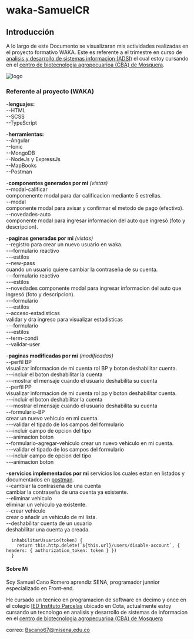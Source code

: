 # waka-SamuelCR
## Introducción
A lo largo de este Documento se visualizaran mis actividades realizadas en el proyecto formativo WAKA. Este es referente a el trimestre en curso de [analisis y desarrollo de sistemas informacion (ADSI)][link] el cual estoy cursando en el [centro de biotecnologia agropecuarioa (CBA) de Mosquera][Ubi-sena].

![logo](https://lostramites.com.co/wp-content/uploads/logo-sena-fondo-naranja-300x300.jpg "Logo SENA")


### Referente al proyecto (WAKA)
-**lenguajes:**    
    --HTML    
    --SCSS    
    --TypeScript    

-**herramientas:**      
    --Angular      
    --Ionic      
    --MongoDB      
    --NodeJs y ExpressJs     
    --MapBooks   
    --Postman      

-**componentes generados por mi** _(vistas)_      
    --modal-calificar     
componenente modal para dar calificacion mediante 5 estrellas.          
    --modal     
componente modal para avisar y confirmar el metodo de pago (efectivo).      
    --novedades-auto     
componente modal para ingresar informacion del auto que ingresó (foto y descripcion).             

-**paginas generadas por mi** _(vistas)_     
    --registro
para crear un nuevo usuario en waka.     
        ---formulario reactivo     
        ---estilos     
    --new-pass   
cuando un usuario quiere cambiar la contraseña de su cuenta.         
        ---formulario reactivo     
        ---estilos      
    --novedades 
componente modal para ingresar informacion del auto que ingresó (foto y descripcion).      
        ---formulario      
        ---estilos      
    --acceso-estadisticas   
validar y dra ingreso para visualizar estadisticas       
        ---formulario     
        ---estilos       
    --term-condi     
    --validar-user     

-**paginas modificadas por mi** _(modificadas)_    
    --perfil BP    
visualizar informacion de mi cuenta rol BP y boton deshabilitar cuenta.         
        ---incluir el boton deshabilitar la cuenta     
        ---mostrar el mensaje cuando el usuario deshabilita su cuenta    
    --perfil PP    
visualizar informacion de mi cuenta rol pp y boton deshabilitar cuenta.           
        ---incluir el boton deshabilitar la cuenta     
        ---mostrar el mensaje cuando el usuario deshabilita su cuenta              
    --formulario-BP     
crear un nuevo vehiculo en mi cuenta.         
        ---validar el tipado de los campos del formulario      
        ---incluir campo de opcion del tipo      
        ---animacion boton      
    --formulario-agregar-vehiculo 
crear un nuevo  vehiculo en mi cuenta.      
        ---validar el tipado de los campos del formulario     
        ---incluir campo de opcion del tipo     
        ---animacion boton    

-**servicios implementados por mi**
servicios los cuales estan en listados y documentados en [postman][postman].    
    --cambiar la contraseña de una cuenta    
cambiar la contraseña de una cuenta ya existente.      
    --eliminar vehiculo      
eliminar un vehiculo ya existente.       
    --crear vehiculo            
crear o añadir un vehiculo de mi lista.     
    --deshabilitar cuenta de un usuario                      
deshabilitar una cuenta ya creada.            
~~~     
  inhabilitarUsuario(token) {
    return this.http.delete(`${this.url}/users/disable-account`, { headers: { authorization_token: token } })
  }
~~~   
       


#### Sobre Mi
Soy Samuel Cano Romero aprendiz SENA, programador junnior especializado en Front-end.

He cursado un tecnico en programacion de software en decimo y once en el colegio [IED Instituto Parcelas][pag-cole] ubicado en Cota, actualmente estoy cursando un tecnologo en analisis y desarrollo de sistemas de informacion en el [centro de biotecnologia agropecuarioa (CBA) de Mosquera][Ubi-sena]

correo: Bscano67@misena.edu.co


[link]: http://oferta.senasofiaplus.edu.co/sofia-oferta/inicio-sofia-plus.html
[Ubi-sena]: https://www.google.com/maps/place/SENA+Mosquera+-+Centro+de+Biotecnolog%C3%ADa+Agropecuaria+(CBA)/@4.6957037,-74.2178147,17z/data=!3m1!4b1!4m5!3m4!1s0x8e3f9d58cf6e291b:0x8946ec678fcf04b4!8m2!3d4.6957037!4d-74.215626
[pag-cole]: http://institutoparcelas.edu.co/
[postman]: https://documenter.getpostman.com/view/19653538/UVkmQcek#4bd1d743-c961-4272-acd4-13fc1d7da94b

